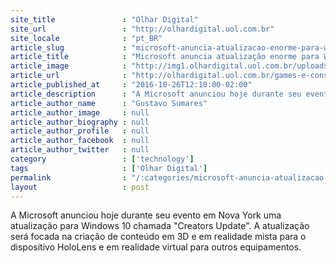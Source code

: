 ```yaml
---
site_title               : "Olhar Digital"
site_url                 : "http://olhardigital.uol.com.br"
site_locale              : "pt_BR"
article_slug             : "microsoft-anuncia-atualizacao-enorme-para-windows-10-a-ser-lancada-em-2017"
article_title            : "Microsoft anuncia atualização enorme para Windows 10 a ser lançada em 2017"
article_image            : "http://img1.olhardigital.uol.com.br/uploads/acervo_imagens/2016/10/20161026131318_660_420.jpg"
article_url              : "http://olhardigital.uol.com.br/games-e-consoles/noticia/microsoft-anuncia-atualizacao-enorme-para-windows-10-a-ser-lancada-em-2017/63400"
article_published_at     : "2016-10-26T12:10:00-02:00"
article_description      : "A Microsoft anunciou hoje durante seu evento em Nova York uma atualização para Windows 10 chamada 'Creators Update'. A atualização será focada na criação de conteúdo em 3D e em realidade mista para o dispositivo HoloLens e em realidade virtual para outros equipamentos."
article_author_name      : "Gustavo Sumares"
article_author_image     : null
article_author_biography : null
article_author_profile   : null
article_author_facebook  : null
article_author_twitter   : null
category                 : ['technology']
tags                     : ['Olhar Digital']
permalink                : "/:categories/microsoft-anuncia-atualizacao-enorme-para-windows-10-a-ser-lancada-em-2017/"
layout                   : post
---
```


A Microsoft anunciou hoje durante seu evento em Nova York uma atualização para Windows 10 chamada "Creators Update". A atualização será focada na criação de conteúdo em 3D e em realidade mista para o dispositivo HoloLens e em realidade virtual para outros equipamentos.
